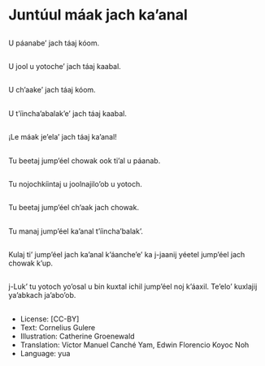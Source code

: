 # Juntúul máak jach ka’anal

##
U páanabe’ jach táaj kóom.

##
U jool u yotoche’ jach táaj kaabal.

##
U ch’aake’ jach táaj kóom.

##
U t’íincha’abalak’e’ jach táaj kaabal.

##
¡Le máak je’ela’ jach táaj ka’anal!

##
Tu beetaj jump’éel chowak ook ti’al u páanab.

##
Tu nojochkíintaj u joolnajilo’ob u yotoch.

##
Tu beetaj jump’éel ch’aak jach chowak.

##
Tu manaj jump’éel ka’anal t’íincha’balak’.

##
Kulaj ti’ jump’éel jach ka’anal k’áanche’e’ ka j-jaanij yéetel jump’éel jach chowak k’up.

##
j-Luk’ tu yotoch yo’osal u bin kuxtal ichil jump’éel noj k’áaxil. Te’elo’ kuxlajij ya’abkach ja’abo’ob.

##
* License: [CC-BY]
* Text: Cornelius Gulere
* Illustration: Catherine Groenewald
* Translation: Víctor Manuel Canché Yam, Edwin Florencio Koyoc Noh
* Language: yua

